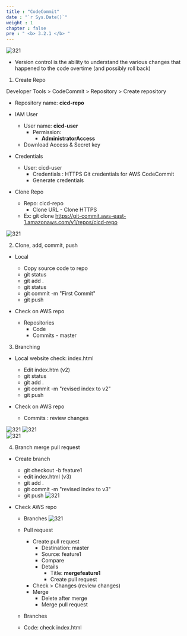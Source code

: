 ```yaml
---
title : "CodeCommit"
date : "`r Sys.Date()`"
weight : 1
chapter : false
pre : " <b> 3.2.1 </b> "
---
```


![321](/aws-ws/images/3-config/3.2-devopsaws/321/1.png?featherlight=false&width=50pc)

-  Version control is the ability to understand the various changes that happened to the code overtime (and possibly roll back)

1. Create Repo

Developer Tools > CodeCommit > Repository > Create repository

- Repository name:    **cicd-repo**

- IAM User
  - User name: **cicd-user**
    - Permission:
      - **AdministratorAccess**
  - Download Access & Secret key

- Credentials
    - User: cicd-user
      - Credentials : HTTPS Git credentials for AWS CodeCommit
      - Generate credentials

- Clone Repo
    - Repo: cicd-repo
      - Clone URL - Clone HTTPS
    - Ex: git clone https://git-commit.aws-east-1.amazonaws.com/v1/repos/cicd-repo

![321](/aws-ws/images/3-config/3.2-devopsaws/321/2.png?featherlight=false&width=50pc)  

2. Clone, add, commit, push

- Local 
  - Copy source code to repo
  - git status
  - git add .
  - git status
  - git commit -m "First Commit"
  - git push

- Check on AWS repo
    - Repositories
      - Code
      - Commits - master

3. Branching

- Local website check: index.html
  - Edit index.htm (v2)
  - git status
  - git add .
  - git commit -m "revised index to v2"
  - git push

- Check on AWS repo
  - Commits : review changes
  
![321](/aws-ws/images/3-config/3.2-devopsaws/321/4.png?featherlight=false&width=50pc) 
![321](/aws-ws/images/3-config/3.2-devopsaws/321/5.png?featherlight=false&width=50pc)   
![321](/aws-ws/images/3-config/3.2-devopsaws/321/3.png?featherlight=false&width=50pc)  


4. Branch merge pull request

- Create branch
  - git checkout -b feature1
  - edit index.html (v3)
  - git add .
  - git commit -m "revised index to v3"
  - git push
    ![321](/aws-ws/images/3-config/3.2-devopsaws/321/6.png?featherlight=false&width=50pc)  

- Check AWS repo
  - Branches
    ![321](/aws-ws/images/3-config/3.2-devopsaws/321/7.png?featherlight=false&width=50pc) 
  
  - Pull request 
    - Create pull request
      - Destination:    master
      - Source: feature1
      - Compare
      - Details
        - Title:   **mergefeature1**
        - Create pull request
    - Check > Changes (review changes)
    - Merge
      - Delete after merge
      - Merge pull request
  - Branches
  - Code:  check index.html